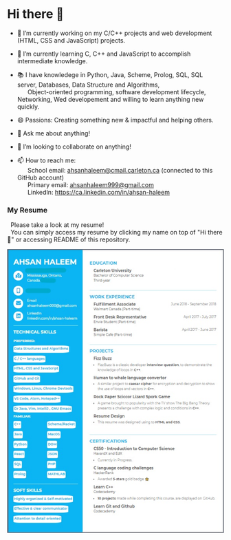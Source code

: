 # Hi there 👋

- 🔭 I’m currently working on my C/C++ projects and web development (HTML, CSS and JavaScript) projects.  
- 🌱 I’m currently learning C, C++ and JavaScript to accomplish intermediate knowledge. <br /> 
- 📚 I have knowledege in Python, Java, Scheme, Prolog, SQL, SQL server, Databases, Data Structure and Algorithms, <br />
&nbsp;&nbsp;&nbsp;&nbsp;&nbsp;&nbsp;Object-oriented programming, software development lifecycle, Networking, Wed developement and willing to learn anything new quickly.

- 😄 Passions: Creating something new & impactful and helping others.
- 💬 Ask me about anything!
- 👯 I’m looking to collaborate on anything!
- 📫 How to reach me: <br />
&nbsp;&nbsp;&nbsp;&nbsp;&nbsp;&nbsp;School email: ahsanhaleem@cmail.carleton.ca (connected to this GitHub account) <br />
&nbsp;&nbsp;&nbsp;&nbsp;&nbsp;&nbsp;Primary email: ahsanhaleem999@gmail.com <br />
&nbsp;&nbsp;&nbsp;&nbsp;&nbsp;&nbsp;LinkedIn: https://ca.linkedin.com/in/ahsan-haleem <br />

### My Resume
&nbsp;&nbsp;Please take a look at my resume! <br />
&nbsp;&nbsp;You can simply access my resume by clicking my name on top of "Hi there 👋" or accessing README of this repository.

![](InkedResumepic.jpg)
